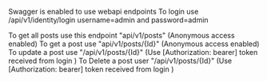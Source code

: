Swagger is enabled to use webapi endpoints
To login use /api/v1/identity/login 
username=admin and password=admin

To get all posts use this endpoint "api/v1/posts" (Anonymous access enabled)
To get a post use "api/v1/posts/{Id}" (Anonymous access enabled)
To update a post use "/api/v1/posts/{Id}" (Use [Authorization: bearer] token received from login )
To Delete a post user "/api/v1/posts/{Id}"  (Use [Authorization: bearer] token received from login )
